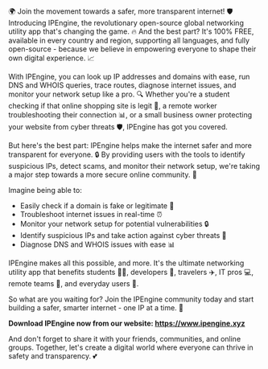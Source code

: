 🌍 Join the movement towards a safer, more transparent internet! 🛡️ Introducing IPEngine, the revolutionary open-source global networking utility app that's changing the game. 🔥 And the best part? It's 100% FREE, available in every country and region, supporting all languages, and fully open-source - because we believe in empowering everyone to shape their own digital experience. 📈

With IPEngine, you can look up IP addresses and domains with ease, run DNS and WHOIS queries, trace routes, diagnose internet issues, and monitor your network setup like a pro. 🔍 Whether you're a student checking if that online shopping site is legit 💸, a remote worker troubleshooting their connection 📊, or a small business owner protecting your website from cyber threats 🛡️, IPEngine has got you covered.

But here's the best part: IPEngine helps make the internet safer and more transparent for everyone. 🔒 By providing users with the tools to identify suspicious IPs, detect scams, and monitor their network setup, we're taking a major step towards a more secure online community. 🌟

Imagine being able to:

* Easily check if a domain is fake or legitimate 👀
* Troubleshoot internet issues in real-time ⏰
* Monitor your network setup for potential vulnerabilities 🔒
* Identify suspicious IPs and take action against cyber threats 💪
* Diagnose DNS and WHOIS issues with ease 📊

IPEngine makes all this possible, and more. It's the ultimate networking utility app that benefits students 👩‍🎓, developers 🤖, travelers ✈️, IT pros 💻, remote teams 🏢, and everyday users 🔑.

So what are you waiting for? Join the IPEngine community today and start building a safer, smarter internet - one IP at a time. 🚀

**Download IPEngine now from our website: https://www.ipengine.xyz**

And don't forget to share it with your friends, communities, and online groups. Together, let's create a digital world where everyone can thrive in safety and transparency. 💕